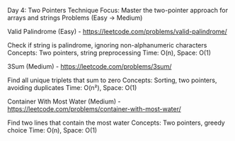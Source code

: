 Day 4: Two Pointers Technique
Focus: Master the two-pointer approach for arrays and strings
Problems (Easy → Medium)

Valid Palindrome (Easy) - https://leetcode.com/problems/valid-palindrome/

Check if string is palindrome, ignoring non-alphanumeric characters
Concepts: Two pointers, string preprocessing
Time: O(n), Space: O(1)


3Sum (Medium) - https://leetcode.com/problems/3sum/

Find all unique triplets that sum to zero
Concepts: Sorting, two pointers, avoiding duplicates
Time: O(n²), Space: O(1)


Container With Most Water (Medium) - https://leetcode.com/problems/container-with-most-water/

Find two lines that contain the most water
Concepts: Two pointers, greedy choice
Time: O(n), Space: O(1)
